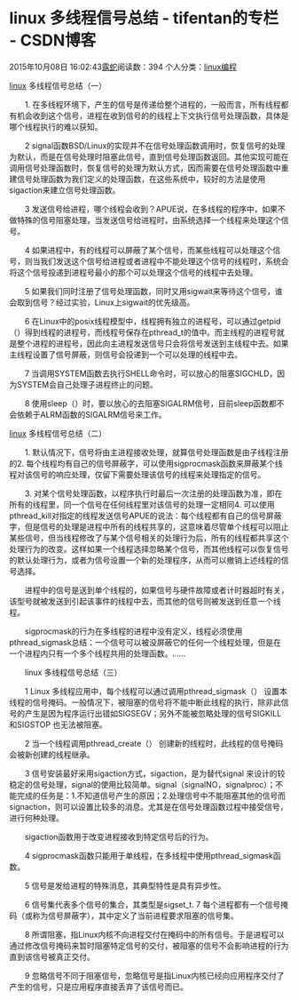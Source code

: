 # linux 多线程信号总结 - tifentan的专栏 - CSDN博客





2015年10月08日 16:02:43[露蛇](https://me.csdn.net/tifentan)阅读数：394
个人分类：[linux编程](https://blog.csdn.net/tifentan/article/category/2696027)









[linux](http://linux.chinaitlab.com/) 多线程信号总结（一）


　　1. 在多线程环境下，产生的信号是传递给整个进程的，一般而言，所有线程都有机会收到这个信号，进程在收到信号的的线程上下文执行信号处理函数，具体是哪个线程执行的难以获知。


　　2 signal函数BSD/Linux的实现并不在信号处理函数调用时，恢复信号的处理为默认，而是在信号处理时阻塞此信号，直到信号处理函数返回。其他实现可能在调用信号处理函数时，恢复信号的处理为默认方式，因而需要在信号处理函数中重建信号处理函数为我们定义的处理函数，在这些系统中，较好的方法是使用sigaction来建立信号处理函数。


　　3 发送信号给进程，哪个线程会收到？APUE说，在多线程的程序中，如果不做特殊的信号阻塞处理，当发送信号给进程时，由系统选择一个线程来处理这个信号。


　　4 如果进程中，有的线程可以屏蔽了某个信号，而某些线程可以处理这个信号，则当我们发送这个信号给进程或者进程中不能处理这个信号的线程时，系统会将这个信号投递到进程号最小的那个可以处理这个信号的线程中去处理。


　　5 如果我们同时注册了信号处理函数，同时又用sigwait来等待这个信号，谁会取到信号？经过实验，Linux上sigwait的优先级高。


　　6 在Linux中的posix线程模型中，线程拥有独立的进程号，可以通过getpid（）得到线程的进程号，而线程号保存在pthread_t的值中。而主线程的进程号就是整个进程的进程号，因此向主进程发送信号只会将信号发送到主线程中去。如果主线程设置了信号屏蔽，则信号会投递到一个可以处理的线程中去。


　　7 当调用SYSTEM函数去执行SHELL命令时，可以放心的阻塞SIGCHLD，因为SYSTEM会自己处理子进程终止的问题。


　　8 使用sleep（）时，要以放心的去阻塞SIGALRM信号，目前sleep函数都不会依赖于ALRM函数的SIGALRM信号来工作。

[linux](http://linux.chinaitlab.com/) 多线程信号总结（二）


　　1. 默认情况下，信号将由主进程接收处理，就算信号处理函数是由子线程注册的2. 每个线程均有自己的信号屏蔽字，可以使用sigprocmask函数来屏蔽某个线程对该信号的响应处理，仅留下需要处理该信号的线程来处理指定的信号。


　　3. 对某个信号处理函数，以程序执行时最后一次注册的处理函数为准，即在所有的线程里，同一个信号在任何线程里对该信号的处理一定相同4. 可以使用pthread_kill对指定的线程发送信号APUE的说法：每个线程都有自己的信号屏蔽字，但是信号的处理是进程中所有的线程共享的，这意味着尽管单个线程可以阻止某些信号，但当线程修改了与某个信号相关的处理行为后，所有的线程都共享这个处理行为的改变。这样如果一个线程选择忽略某个信号，而其他线程可以恢复信号的默认处理行为，或者为信号设置一个新的处理程序，从而可以撤销上述线程的信号选择。


　　进程中的信号是送到单个线程的，如果信号与硬件故障或者计时器超时有关，该型号就被发送到引起该事件的线程中去，而其他的信号则被发送到任意一个线程。


　　sigprocmask的行为在多线程的进程中没有定义，线程必须使用pthread_sigmask总结：一个信号可以被没屏蔽它的任何一个线程处理，但是在一个进程内只有一个多个线程共用的处理函数。……


　　linux 多线程信号总结（三）


　　1 Linux 多线程应用中，每个线程可以通过调用pthread_sigmask（） 设置本线程的信号掩码。一般情况下，被阻塞的信号将不能中断此线程的执行，除非此信号的产生是因为程序运行出错如SIGSEGV；另外不能被忽略处理的信号SIGKILL 和SIGSTOP 也无法被阻塞。


　　2 当一个线程调用pthread_create（） 创建新的线程时，此线程的信号掩码会被新创建的线程继承。


　　3 信号安装最好采用sigaction方式，sigaction，是为替代signal 来设计的较稳定的信号处理，signal的使用比较简单。signal（signalNO，signalproc）；不能完成的任务是：1.不知道信号产生的原因；2.处理信号中不能阻塞其他的信号而signaction，则可以设置比较多的消息。尤其是在信号处理函数过程中接受信号，进行何种处理。


　　sigaction函数用于改变进程接收到特定信号后的行为。


　　4 sigprocmask函数只能用于单线程，在多线程中使用pthread_sigmask函数。


　　5 信号是发给进程的特殊消息，其典型特性是具有异步性。


　　6 信号集代表多个信号的集合，其类型是sigset_t. 7 每个进程都有一个信号掩码（或称为信号屏蔽字），其中定义了当前进程要求阻塞的信号集。


　　8 所谓阻塞，指Linux内核不向进程交付在掩码中的所有信号。于是进程可以通过修改信号掩码来暂时阻塞特定信号的交付，被阻塞的信号不会影响进程的行为直到该信号被真正交付。


　　9 忽略信号不同于阻塞信号，忽略信号是指Linux内核已经向应用程序交付了产生的信号，只是应用程序直接丢弃了该信号而已。



